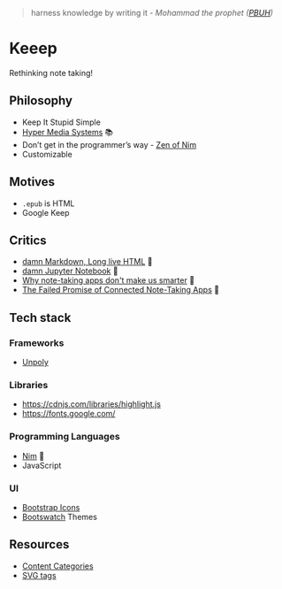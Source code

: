 > harness knowledge by writing it - *Mohammad the prophet ([PBUH](https://www.youtube.com/watch?v=J79qPsj9ktI))*

# Keeep
Rethinking note taking!

## Philosophy
- Keep It Stupid Simple
- [Hyper Media Systems](https://hypermedia.systems/) 📚
- Don’t get in the programmer’s way - [Zen of Nim](https://nim-lang.org/blog/2021/11/15/zen-of-nim.html)
- Customizable

## Motives
- `.epub` is HTML
- Google Keep

## Critics
- [damn Markdown, Long live HTML](https://joshondesign.com/2019/06/28/markdown_vs_html) 📝
- [damn Jupyter Notebook](https://medium.com/codex/an-honest-rant-on-why-i-despise-jupyter-notebooks-6b631334ce19) 📝
- [Why note-taking apps don't make us smarter](https://www.platformer.news/why-note-taking-apps-dont-make-us/) 📝
- [The Failed Promise of Connected Note-Taking Apps](https://redeemingproductivity.com/the-failed-promise-of-connected-note-taking-apps/) 📝

## Tech stack

### Frameworks
- [Unpoly](https://unpoly.com/)

### Libraries
- https://cdnjs.com/libraries/highlight.js
- https://fonts.google.com/

### Programming Languages
- [Nim](https://nim-lang.org/) 👑
- JavaScript 

### UI
- [Bootstrap Icons](https://icons.getbootstrap.com/)
- [Bootswatch](https://bootswatch.com/) Themes

## Resources
- [Content Categories](https://developer.mozilla.org/en-US/docs/Web/HTML/Content_categories)
- [SVG tags](https://developer.mozilla.org/en-US/docs/Web/SVG/Element)
